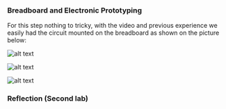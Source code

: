 ### Breadboard and Electronic Prototyping

For this step nothing to tricky, with the video and previous experience we easily had the circuit mounted on the breadboard as shown on the picture below:

![alt text](iot-ReyVai/Gautier/Pictures/Week_1/breadboard_circuit.jpg)

![alt text](iot-ReyVai/Gautier/Pictures/Week_1/breadboard_button_off.jpg)

![alt text](iot-ReyVai/Gautier/Pictures/Week_1/breadboard_button_on.jpg)

### Reflection (Second lab)